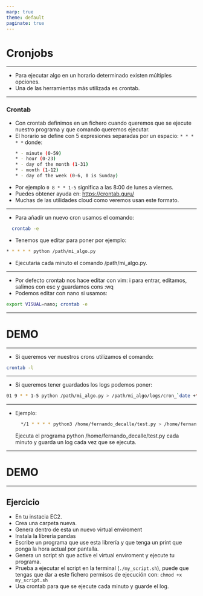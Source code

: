 ```yaml
---
marp: true
theme: default
paginate: true
---
```


<style>
img[alt~="center"] {
  display: block;
  margin: 0 auto;
}
</style>

# Cronjobs

---

- Para ejecutar algo en un horario determinado existen múltiples opciones.
- Una de las herramientas más utilizada es crontab.

---

### Crontab

- Con crontab definimos en un fichero cuando queremos que se ejecute nuestro programa y que comando queremos ejecutar.
- El horario se define con 5 expresiones separadas por un espacio: ```* * * * *``` donde:
    ```bash
    * - minute (0-59)
    * - hour (0-23)
    * - day of the month (1-31)
    * - month (1-12)
    * - day of the week (0-6, 0 is Sunday)
- Por ejemplo ```0 8 * * 1-5``` significa a las 8:00 de lunes a viernes.
- Puedes obtener ayuda en: https://crontab.guru/
- Muchas de las utilidades cloud como veremos usan este formato.

---

- Para añadir un nuevo cron usamos el comando:
```bash  
  crontab -e
```
- Tenemos que editar para poner por ejemplo:
```bash
* * * * * python /path/mi_algo.py
```
- Ejecutaria cada minuto el comando /path/mi_algo.py.

---
- Por defecto crontab nos hace editar con vim: i para entrar, editamos, salimos con esc y guardamos cons :wq
- Podemos editar con nano si usamos:
```bash
export VISUAL=nano; crontab -e
```

---

# DEMO

---

- Si queremos ver nuestros crons utilizamos el comando:
```bash  
crontab -l
```

----

- Si queremos tener guardados los logs podemos poner:
```bash
01 9 * * 1-5 python /path/mi_algo.py > /path/mi_algo/logs/cron_`date +\%Y-\%m-\%d_\%H:\%M:\%S`.log 2>&1
```

---


- Ejemplo:
  ```bash  
    */1 * * * * python3 /home/fernando_decalle/test.py > /home/fernando_decalle/cron_`date +\%Y-\%m-\%d_\%H:\%M:\%S`.log 2>&1 
  ```
  Ejecuta el programa python /home/fernando_decalle/test.py cada minuto y guarda un log cada vez que se ejecuta.

---

# DEMO

---
## Ejercicio

- En tu instacia EC2.
- Crea una carpeta nueva.
- Genera dentro de esta un nuevo virtual enviroment
- Instala la librería pandas
- Escribe un programa que use esta librería y que tenga un print que ponga la hora actual por pantalla.
- Genera un script sh que active el virtual enviroment y ejecute tu programa.
- Prueba a ejecutar el script en la terminal (```./my_script.sh```), puede que tengas que dar a este fichero permisos de ejecución con: ```chmod +x my_script.sh```
- Usa crontab para que se ejecute cada minuto y guarde el log.
